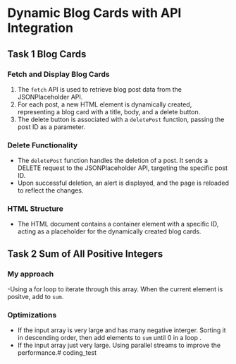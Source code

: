 # Dynamic Blog Cards with API Integration

## Task 1 Blog Cards

### Fetch and Display Blog Cards

1. The `fetch` API is used to retrieve blog post data from the JSONPlaceholder API.
2. For each post, a new HTML element is dynamically created, representing a blog card with a title, body, and a delete button.
3. The delete button is associated with a `deletePost` function, passing the post ID as a parameter.

### Delete Functionality

- The `deletePost` function handles the deletion of a post. It sends a DELETE request to the JSONPlaceholder API, targeting the specific post ID.
- Upon successful deletion, an alert is displayed, and the page is reloaded to reflect the changes.

### HTML Structure

- The HTML document contains a container element with a specific ID, acting as a placeholder for the dynamically created blog cards.

## Task 2 Sum of All Positive Integers

### My approach
-Using a for loop to iterate through this array. When the current element is positve, add to `sum`.

### Optimizations
- If the input array is very large and has many negative interger. Sorting it in descending order, then add elements to `sum` until 0 in a loop .
- If the input array just very large. Using parallel streams to improve the performance.# coding_test
